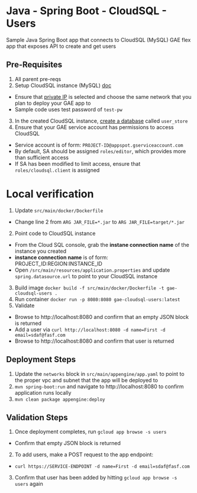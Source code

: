 # Java - Spring Boot - CloudSQL - Users

Sample Java Spring Boot app that connects to CloudSQL (MySQL)
GAE flex app that exposes API to create and get users

## Pre-Requisites
1. All parent pre-reqs
2. Setup CloudSQL instance (MySQL) [doc](https://cloud.google.com/sql/docs/mysql/create-instance)
  * Ensure that [private IP](https://cloud.google.com/sql/docs/mysql/configure-private-ip) is selected and choose the same network that you plan to deploy your GAE app to
  * Sample code uses test password of `test-pw`
3. In the created CloudSQL instance, [create a database](https://cloud.google.com/sql/docs/mysql/create-manage-databases) called `user_store`
4. Ensure that your GAE service account has permissions to access CloudSQL
  * Service account is of form: `PROJECT-ID@appspot.gserviceaccount.com`
  * By default, SA should be assigned `roles/editor`, which provides more than sufficient access
  * If SA has been modified to limit access, ensure that `roles/cloudsql.client` is assigned

# Local verification
1. Update `src/main/docker/Dockerfile`
  * Change line 2 from `ARG JAR_FILE=*.jar` to `ARG JAR_FILE=target/*.jar`
2. Point code to CloudSQL instance
  * From the Cloud SQL console, grab the **instane connection name** of the instance you created
  * **instance connection name** is of form: PROJECT_ID:REGION:INSTANCE_ID
  * Open `/src/main/resources/application.properties` and update `spring.datasource.url` to point to your CloudSQL instance
3. Build image
`docker build -f src/main/docker/Dockerfile -t gae-cloudsql-users .`
4. Run container
`docker run -p 8080:8080 gae-cloudsql-users:latest`
5. Validate
  * Browse to http://localhost:8080 and confirm that an empty JSON block is returned
  * Add a user via `curl http://localhost:8080 -d name=First -d email=sdaf@fasf.com`
  * Browse to http://localhost:8080 and confirm that user is returned

## Deployment Steps
1. Update the `networks` block in `src/main/appengine/app.yaml` to point to the proper vpc and subnet that the app will be deployed to
2. `mvn spring-boot:run` and navigate to http://localhost:8080 to confirm application runs locally
3. `mvn clean package appengine:deploy`

## Validation Steps
1. Once deployment completes, run `gcloud app browse -s users`
  * Confirm that empty JSON block is returned
2. To add users, make a POST request to the app endpoint:
  * `curl https://SERVICE-ENDPOINT -d name=First -d email=sdaf@fasf.com`
3. Confirm that user has been added by hitting `gcloud app browse -s users` again
